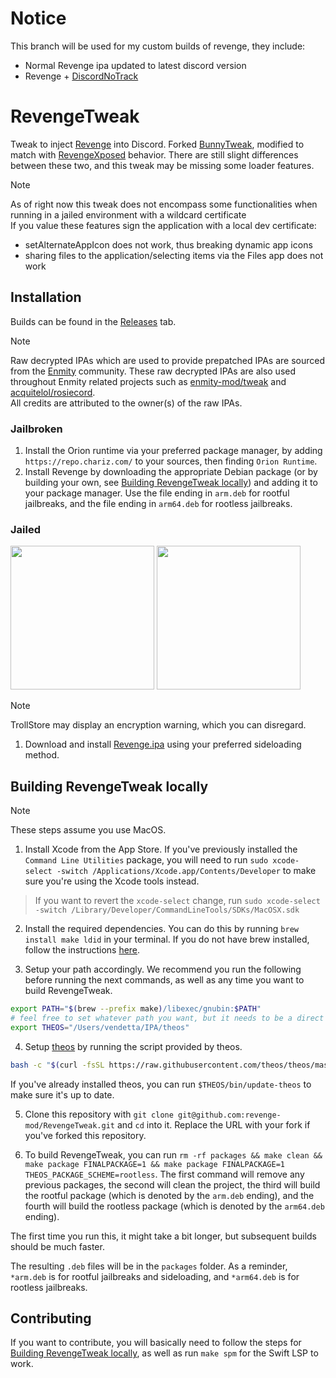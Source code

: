 # Notice
This branch will be used for my custom builds of revenge, they include:
- Normal Revenge ipa updated to latest discord version
- Revenge + [DiscordNoTrack](https://github.com/asdfzxcvbn/DiscordNoTrack)

# RevengeTweak

Tweak to inject [Revenge](https://github.com/revenge-mod/Revenge) into Discord. Forked [BunnyTweak](https://github.com/pyoncord/BunnyTweak), modified to match with [RevengeXposed](https://github.com/revenge-mod/RevengeXposed) behavior. There are still slight differences between these two, and this tweak may be missing some loader features.

> [!NOTE]
> As of right now this tweak does not encompass some functionalities when running in a jailed environment with a wildcard certificate \
> If you value these features sign the application with a local dev certificate:
> - setAlternateAppIcon does not work, thus breaking dynamic app icons
> - sharing files to the application/selecting items via the Files app does not work

## Installation

Builds can be found in the [Releases](https://github.com/revenge-mod/RevengeTweak/releases/latest) tab.

> [!NOTE]
> Raw decrypted IPAs which are used to provide prepatched IPAs are sourced from the [Enmity](https://github.com/enmity-mod/) community. These raw decrypted IPAs are also used throughout Enmity related projects such as [enmity-mod/tweak](https://github.com/enmity-mod/tweak/) and [acquitelol/rosiecord](https://github.com/acquitelol/rosiecord).\
> All credits are attributed to the owner(s) of the raw IPAs.

### Jailbroken

1. Install the Orion runtime via your preferred package manager, by adding `https://repo.chariz.com/` to your sources, then finding `Orion Runtime`.
1. Install Revenge by downloading the appropriate Debian package (or by building your own, see [Building RevengeTweak locally](#building-revengetweak-locally)) and adding it to your package manager. Use the file ending in `arm.deb` for rootful jailbreaks, and the file ending in `arm64.deb` for rootless jailbreaks.

### Jailed

<a href="https://tinyurl.com/2wsywcbw"><img src="https://i.imgur.com/dsbDLK9.png" width="230"></a>
<a href="https://tinyurl.com/bdha3x3h"><img src="https://i.imgur.com/46qhEAv.png" width="230"></a>

> [!NOTE]
> TrollStore may display an encryption warning, which you can disregard.

1. Download and install [Revenge.ipa](https://github.com/revenge-mod/RevengeTweak/releases/latest/download/Revenge.ipa) using your preferred sideloading method.

## Building RevengeTweak locally

> [!NOTE]
> These steps assume you use MacOS.

1. Install Xcode from the App Store. If you've previously installed the `Command Line Utilities` package, you will need to run `sudo xcode-select -switch /Applications/Xcode.app/Contents/Developer` to make sure you're using the Xcode tools instead.

> If you want to revert the `xcode-select` change, run `sudo xcode-select -switch /Library/Developer/CommandLineTools/SDKs/MacOSX.sdk`

2. Install the required dependencies. You can do this by running `brew install make ldid` in your terminal. If you do not have brew installed, follow the instructions [here](https://brew.sh/).

3. Setup your path accordingly. We recommend you run the following before running the next commands, as well as any time you want to build RevengeTweak.

```bash
export PATH="$(brew --prefix make)/libexec/gnubin:$PATH"
# feel free to set whatever path you want, but it needs to be a direct path, without relative parts
export THEOS="/Users/vendetta/IPA/theos"
```

4. Setup [theos](https://theos.dev/docs/installation-macos) by running the script provided by theos.

```bash
bash -c "$(curl -fsSL https://raw.githubusercontent.com/theos/theos/master/bin/install-theos)"
```

If you've already installed theos, you can run `$THEOS/bin/update-theos` to make sure it's up to date.

5. Clone this repository with `git clone git@github.com:revenge-mod/RevengeTweak.git` and `cd` into it. Replace the URL with your fork if you've forked this repository.

6. To build RevengeTweak, you can run `rm -rf packages && make clean && make package FINALPACKAGE=1 && make package FINALPACKAGE=1 THEOS_PACKAGE_SCHEME=rootless`. The first command will remove any previous packages, the second will clean the project, the third will build the rootful package (which is denoted by the `arm.deb` ending), and the fourth will build the rootless package (which is denoted by the `arm64.deb` ending).

The first time you run this, it might take a bit longer, but subsequent builds should be much faster.

The resulting `.deb` files will be in the `packages` folder. As a reminder, `*arm.deb` is for rootful jailbreaks and sideloading, and `*arm64.deb` is for rootless jailbreaks.

## Contributing

If you want to contribute, you will basically need to follow the steps for [Building RevengeTweak locally](#building-revengetweak-locally), as well as run `make spm` for the Swift LSP to work.

<!-- @vladdy was here, battling all these steps so you don't have to. Have fun! :3 -->
<!-- @castdrian also was here simplifying these steps immensely -->
